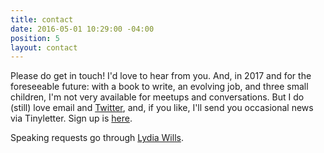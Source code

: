 ```yaml
---
title: contact
date: 2016-05-01 10:29:00 -04:00
position: 5
layout: contact
---
```


Please do get in touch! I'd love to hear from you. And, in 2017 and for the foreseeable future: with a book to write, an evolving job, and three small children, I'm not very available for meetups and conversations. But I do (still) love email and [Twitter](https://twitter.com/ablerism), and, if you like, I'll send you occasional news via Tinyletter. Sign up is [here](https://tinyletter.com/sarahendren).

Speaking requests go through [Lydia Wills](http://lydiawills.com/).

